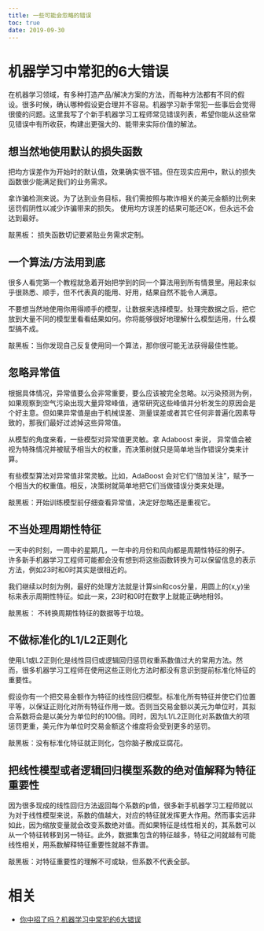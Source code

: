 ```yaml
---
title: 一些可能会忽略的错误
toc: true
date: 2019-09-30
---
```

# 机器学习中常犯的6大错误

在机器学习领域，有多种打造产品/解决方案的方法，而每种方法都有不同的假设。很多时候，确认哪种假设更合理并不容易。机器学习新手常犯一些事后会觉得很傻的问题。这里我写了个新手机器学习工程师常见错误列表，希望你能从这些常见错误中有所收获，构建出更强大的、能带来实际价值的解法。

## 想当然地使用默认的损失函数

把均方误差作为开始时的默认值，效果确实很不错。但在现实应用中，默认的损失函数很少能满足我们的业务需求。

拿诈骗检测来说。为了达到业务目标，我们需按照与欺诈相关的美元金额的比例来惩罚假阴性以减少诈骗带来的损失。 使用均方误差的结果可能还OK，但永远不会达到最好。

敲黑板： 损失函数切记要紧贴业务需求定制。

## 一个算法/方法用到底

很多人看完第一个教程就急着开始把学到的同一个算法用到所有情景里。用起来似乎很熟悉、顺手，但不代表真的能用、好用，结果自然不能令人满意。

不要想当然地使用你用得顺手的模型，让数据来选择模型。处理完数据之后，把它放到大量不同的模型里看看结果如何。你将能够很好地理解什么模型适用，什么模型搞不成。

敲黑板：当你发现自己反复使用同一个算法，那你很可能无法获得最佳性能。

## 忽略异常值

根据具体情况，异常值要么会非常重要，要么应该被完全忽略。以污染预测为例，如果观察到空气污染出现大量异常峰值，通常研究这些峰值并分析发生的原因会是个好主意。但如果异常值是由于机械误差、测量误差或者其它任何非普遍化因素导致的，那我们最好过滤掉这些异常值。

从模型的角度来看，一些模型对异常值更灵敏。拿 Adaboost 来说， 异常值会被视为特殊情况并被赋予相当大的权重，而决策树就只是简单地当作错误分类来计算。

有些模型算法对异常值非常灵敏。比如，AdaBoost 会对它们“倍加关注”，赋予一个相当大的权重值。相反，决策树就简单地把它们当做错误分类来处理。

敲黑板：开始训练模型前仔细查看异常值，决定好忽略还是重视它。

## 不当处理周期性特征

一天中的时刻，一周中的星期几，一年中的月份和风向都是周期性特征的例子。 许多新手机器学习工程师可能都会没有想到将这些函数转换为可以保留信息的表示方法，例如23时和0时其实是很相近的。

我们继续以时刻为例，最好的处理方法就是计算sin和cos分量，用圆上的(x,y)坐标来表示周期性特征。如此一来，23时和0时在数字上就能正确地相邻。

敲黑板： 不转换周期性特征的数据等于垃圾。

## 不做标准化的L1/L2正则化

使用L1或L2正则化是线性回归或逻辑回归惩罚权重系数值过大的常用方法。然而，很多机器学习工程师在使用这些正则化方法时都没有意识到提前标准化特征的重要性。

假设你有一个把交易金额作为特征的线性回归模型。标准化所有特征并使它们位置平等，以保证正则化对所有特征作用一致。否则当交易金额以美元为单位时，其拟合系数将会是以美分为单位时的100倍。同时，因为L1/L2正则化对系数值大的项惩罚更重，美元作为单位时交易金额这个维度将会受到更多的惩罚。

敲黑板：没有标准化特征就正则化，包你脑子散成豆腐花。



## 把线性模型或者逻辑回归模型系数的绝对值解释为特征重要性

因为很多现成的线性回归方法返回每个系数的p值，很多新手机器学习工程师就以为对于线性模型来说，系数的值越大，对应的特征就发挥更大作用。然而事实远非如此，因为缩放变量就会改变系数绝对值。而如果特征是线性相关的，其系数可以从一个特征转移到另一特征。此外，数据集包含的特征越多，特征之间就越有可能线性相关，用系数解释特征重要性就越不靠谱。

敲黑板：对特征重要性的理解不可或缺，但系数不代表全部。



# 相关

- [你中招了吗？机器学习中常犯的6大错误](https://zhuanlan.zhihu.com/p/50917042?utm_source=ZHShareTargetIDMore&utm_medium=social&utm_oi=56829493116928)
